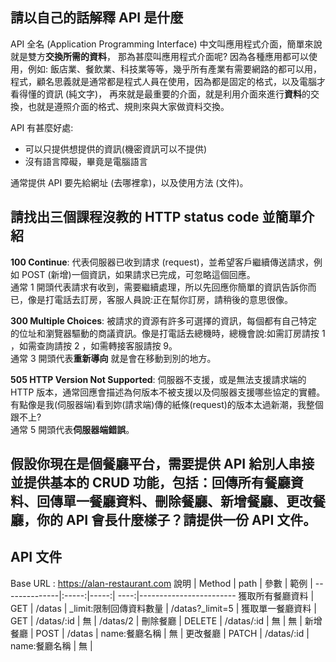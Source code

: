 ## 請以自己的話解釋 API 是什麼
  API 全名 (Application Programming Interface) 中文叫應用程式介面，簡單來說就是雙方**交換所需的資料**，
那為甚麼叫應用程式介面呢? 因為各種應用都可以使用，例如: 飯店業、餐飲業、科技業等等，幾乎所有產業有需要網路的都可以用，
程式，顧名思義就是通常都是程式人員在使用，因為都是固定的格式，以及電腦才看得懂的資訊 (純文字)，
再來就是最重要的介面，就是利用介面來進行**資料**的交換，也就是遵照介面的格式、規則來與大家做資料交換。

API 有甚麼好處: 

 * 可以只提供想提供的資訊(機密資訊可以不提供)
 * 沒有語言障礙，畢竟是電腦語言

通常提供 API 要先給網址 (去哪裡拿)，以及使用方法 (文件)。


## 請找出三個課程沒教的 HTTP status code 並簡單介紹

  **100 Continue**: 代表伺服器已收到請求 (request)，並希望客戶繼續傳送請求，例如 POST (新增)一個資訊，如果請求已完成，可忽略這個回應。  
通常 1 開頭代表請求有收到，需要繼續處理，所以先回應你簡單的資訊告訴你而已，像是打電話去訂房，客服人員說:正在幫你訂房，請稍後的意思很像。

  **300 Multiple Choices**: 被請求的資源有許多可選擇的資訊，每個都有自己特定的位址和瀏覽器驅動的商議資訊。像是打電話去總機時，總機會說:如需訂房請按 1 ，如需查詢請按 2 ，如需轉接客服請按 9。  
通常 3 開頭代表**重新導向** 就是會在移動到別的地方。

  **505 HTTP Version Not Supported**: 伺服器不支援，或是無法支援請求端的 HTTP 版本，通常回應會描述為何版本不被支援以及伺服器支援哪些協定的實體。  
有點像是我(伺服器端)看到妳(請求端)傳的紙條(request)的版本太過新潮，我整個跟不上?  
通常 5 開頭代表**伺服器端錯誤**。

## 假設你現在是個餐廳平台，需要提供 API 給別人串接並提供基本的 CRUD 功能，包括：回傳所有餐廳資料、回傳單一餐廳資料、刪除餐廳、新增餐廳、更改餐廳，你的 API 會長什麼樣子？請提供一份 API 文件。

## API 文件

Base URL : https://alan-restaurant.com
說明          | Method  | path | 參數 | 範例 |
--------------|:-----:|-----:| ----:|------------------------
獲取所有餐廳資料 | GET | /datas |   _limit:限制回傳資料數量  | /datas?_limit=5  |
獲取單一餐廳資料 | GET |  /datas/:id |  無                  | /datas/2 |
刪除餐廳      | DELETE | /datas/:id |  無                   | 無 | 
新增餐廳      | POST    | /datas    |  name:餐廳名稱          | 無 | 
更改餐廳      | PATCH | /datas/:id  | name:餐廳名稱            | 無 |